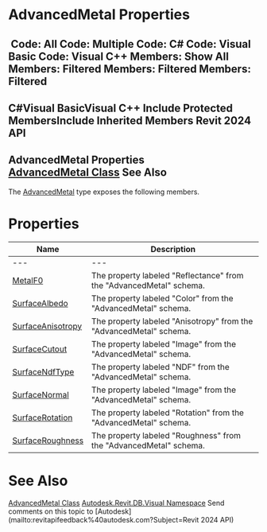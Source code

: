 # AdvancedMetal Properties

﻿
 Code: All Code: Multiple Code: C# Code: Visual Basic Code: Visual C++  Members: Show All Members: Filtered Members: Filtered Members: Filtered   
---  
C#Visual BasicVisual C++
Include Protected MembersInclude Inherited Members
Revit 2024 API  
---  
AdvancedMetal Properties  
[AdvancedMetal Class](762ef4cc-3219-0f8a-8cd5-137e20225eb0.md "AdvancedMetal Class") See Also  
---  
The [AdvancedMetal](762ef4cc-3219-0f8a-8cd5-137e20225eb0.md "AdvancedMetal Class") type exposes the following members.
# Properties
| Name | Description |
| --- | --- |
| --- | --- | --- |
| [MetalF0](fa872c3d-5008-a6f6-e571-267847162d87.md "MetalF0 Property") | The property labeled "Reflectance" from the "AdvancedMetal" schema. |
| [SurfaceAlbedo](17ae9a6d-6737-9adc-4d72-1a290f6d9b16.md "SurfaceAlbedo Property") | The property labeled "Color" from the "AdvancedMetal" schema. |
| [SurfaceAnisotropy](3ae47923-787f-4e00-efb1-34122688ad2f.md "SurfaceAnisotropy Property") | The property labeled "Anisotropy" from the "AdvancedMetal" schema. |
| [SurfaceCutout](9ecb90b9-37c4-583e-4c51-95b36a1f32b7.md "SurfaceCutout Property") | The property labeled "Image" from the "AdvancedMetal" schema. |
| [SurfaceNdfType](40063adc-f130-f608-0fc1-ca765d1d1bdd.md "SurfaceNdfType Property") | The property labeled "NDF" from the "AdvancedMetal" schema. |
| [SurfaceNormal](9fc4296b-a0ac-bdf8-1ef3-8e7ff9b00004.md "SurfaceNormal Property") | The property labeled "Image" from the "AdvancedMetal" schema. |
| [SurfaceRotation](87d195c8-6a51-0f61-3bbc-c9f7d54dc567.md "SurfaceRotation Property") | The property labeled "Rotation" from the "AdvancedMetal" schema. |
| [SurfaceRoughness](205e92c3-8722-249b-f0a8-164c93860abb.md "SurfaceRoughness Property") | The property labeled "Roughness" from the "AdvancedMetal" schema. |

# See Also
[AdvancedMetal Class](762ef4cc-3219-0f8a-8cd5-137e20225eb0.md "AdvancedMetal Class")
[Autodesk.Revit.DB.Visual Namespace](f5a10581-6ac2-be19-0e32-f87d05bc8b83.md "Autodesk.Revit.DB.Visual Namespace")
Send comments on this topic to [Autodesk](mailto:revitapifeedback%40autodesk.com?Subject=Revit 2024 API)